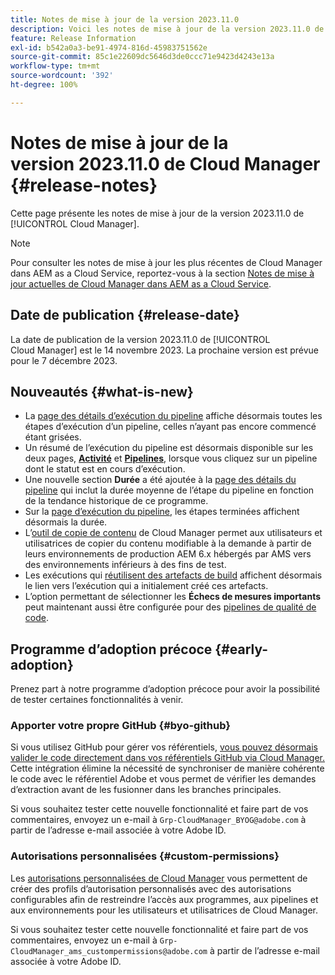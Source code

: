 ```yaml
---
title: Notes de mise à jour de la version 2023.11.0
description: Voici les notes de mise à jour de la version 2023.11.0 de Cloud Manager.
feature: Release Information
exl-id: b542a0a3-be91-4974-816d-45983751562e
source-git-commit: 85c1e22609dc5646d3de0ccc71e9423d4243e13a
workflow-type: tm+mt
source-wordcount: '392'
ht-degree: 100%

---
```


# Notes de mise à jour de la version 2023.11.0 de Cloud Manager {#release-notes}

Cette page présente les notes de mise à jour de la version 2023.11.0 de [!UICONTROL Cloud Manager].

>[!NOTE]
>
>Pour consulter les notes de mise à jour les plus récentes de Cloud Manager dans AEM as a Cloud Service, reportez-vous à la section [Notes de mise à jour actuelles de Cloud Manager dans AEM as a Cloud Service](https://experienceleague.adobe.com/docs/experience-manager-cloud-service/content/implementing/using-cloud-manager/release-notes-cloud-manager/release-notes-cm-current.html?lang=fr).

## Date de publication {#release-date}

La date de publication de la version 2023.11.0 de [!UICONTROL Cloud Manager] est le 14 novembre 2023. La prochaine version est prévue pour le 7 décembre 2023.

## Nouveautés {#what-is-new}

* La [page des détails d’exécution du pipeline](/help/using/managing-pipelines.md#view-details) affiche désormais toutes les étapes d’exécution d’un pipeline, celles n’ayant pas encore commencé étant grisées.
* Un résumé de l’exécution du pipeline est désormais disponible sur les deux pages, **[Activité](/help/using/managing-pipelines.md#activity)** et **[Pipelines](/help/using/managing-pipelines.md#pipelines)**, lorsque vous cliquez sur un pipeline dont le statut est en cours d’exécution.
* Une nouvelle section **Durée** a été ajoutée à la [page des détails du pipeline](/help/using/managing-pipelines.md#view-details) qui inclut la durée moyenne de l’étape du pipeline en fonction de la tendance historique de ce programme.
* Sur la [page d’exécution du pipeline](/help/using/managing-pipelines.md#activity-window), les étapes terminées affichent désormais la durée.
* L’[outil de copie de contenu](/help/using/content-copy.md) de Cloud Manager permet aux utilisateurs et utilisatrices de copier du contenu modifiable à la demande à partir de leurs environnements de production AEM 6.x hébergés par AMS vers des environnements inférieurs à des fins de test.
* Les exécutions qui [réutilisent des artefacts de build](/help/getting-started/project-setup.md#build-artifact-reuse) affichent désormais le lien vers l’exécution qui a initialement créé ces artefacts.
* L’option permettant de sélectionner les **Échecs de mesures importants** peut maintenant aussi être configurée pour des [pipelines de qualité de code](/help/using/non-production-pipelines.md).

## Programme d’adoption précoce {#early-adoption}

Prenez part à notre programme d’adoption précoce pour avoir la possibilité de tester certaines fonctionnalités à venir.

### Apporter votre propre GitHub {#byo-github}

Si vous utilisez GitHub pour gérer vos référentiels, [vous pouvez désormais valider le code directement dans vos référentiels GitHub via Cloud Manager.](/help/managing-code/private-repositories.md) Cette intégration élimine la nécessité de synchroniser de manière cohérente le code avec le référentiel Adobe et vous permet de vérifier les demandes d’extraction avant de les fusionner dans les branches principales.

Si vous souhaitez tester cette nouvelle fonctionnalité et faire part de vos commentaires, envoyez un e-mail à `Grp-CloudManager_BYOG@adobe.com` à partir de l’adresse e-mail associée à votre Adobe ID.

### Autorisations personnalisées {#custom-permissions}

Les [autorisations personnalisées de Cloud Manager](/help/using/custom-permissions.md) vous permettent de créer des profils d’autorisation personnalisés avec des autorisations configurables afin de restreindre l’accès aux programmes, aux pipelines et aux environnements pour les utilisateurs et utilisatrices de Cloud Manager.

Si vous souhaitez tester cette nouvelle fonctionnalité et faire part de vos commentaires, envoyez un e-mail à `Grp-CloudManager_ams_custompermissions@adobe.com` à partir de l’adresse e-mail associée à votre Adobe ID.
